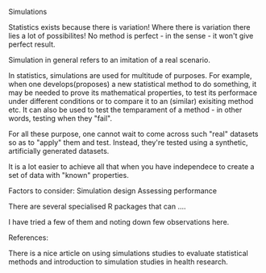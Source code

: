 

Simulations

Statistics exists because there is variation! Where there is variation there lies a lot of possibilites!
No method is perfect - in the sense - it won't give perfect result. 

Simulation in general refers to an imitation of a real scenario. 


In statistics, simulations are used for multitude of purposes. For example, when one develops(proposes) a new statistical method to do something, it may be needed to prove its mathematical properties, to test its performace under different conditions or to compare it to an (similar) exisiting method etc. 
It can also be used to test the temparament of a method - in other words, testing when they "fail".

For all these purpose, one cannot wait to come across such "real" datasets so as to "apply" them and test. Instead, they're tested using a synthetic, artificially generated datasets.

It is a lot easier to achieve all that when you have independece to create a set of data with "known" properties.

Factors to consider:
Simulation design
Assessing performance



There are several specialised R packages that can ....

I have tried a few of them and noting down few observations here.





References:

There is a nice article on using simulations studies to evaluate statistical methods and introduction to simulation studies in health research.

